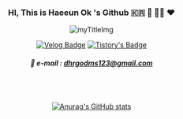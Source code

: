 <div align="center">

### HI, This is Haeeun Ok 's Github 🇰🇷 🌊 👩‍💻 ❤
![myTitleImg](https://dhrgodms.github.io/hitchens/assets/images/title.png)

[![Velog Badge](http://img.shields.io/badge/-Velog-20c997?style=flat&link=https://velog.io/@okhaeeumm)](https://velog.io/@okhaeeumm)
[![Tistory's Badge](https://github-readme-tistory-card.vercel.app/api/badge?name={i-am-okay}&theme={default})](https://i-m-okay.tistory.com/)




##### 📩 e-mail : dhrgodms123@gmail.com

<br><br>
  
[![Anurag's GitHub stats](https://github-readme-stats.vercel.app/api?username=dhrgodms&show_icons=true&theme=swift)](https://github.com/dhrgodms/github-readme-stats)
  
  
</div>
